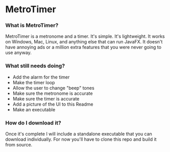 # MetroTimer

### What is MetroTimer?

MetroTimer is a metronome and a timer. It's simple. It's lightweight. It works on Windows, Mac, Linux, and anything
else that can run JavaFX. It doesn't have annoying ads or a million extra features that you were never going to use 
anyway.

### What still needs doing?

- Add the alarm for the timer
- Make the timer loop
- Allow the user to change "beep" tones
- Make sure the metronome is accurate
- Make sure the timer is accurate
- Add a picture of the UI to this Readme
- Make an executable

### How do I download it?

Once it's complete I will include a standalone executable that you can download individually. For now you'll have to
clone this repo and build it from source.
